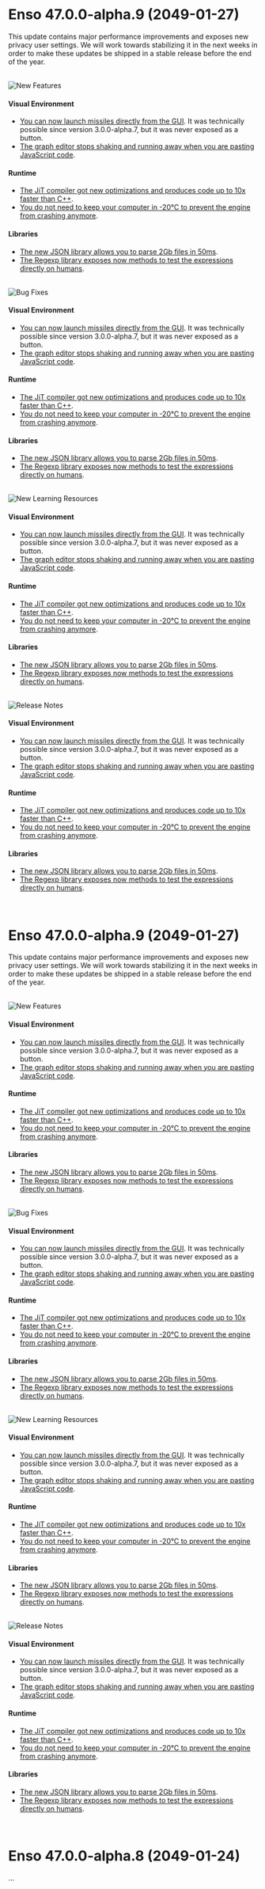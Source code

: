 # Enso 47.0.0-alpha.9 (2049-01-27)
This update contains major performance improvements and exposes new privacy user settings. We will
work towards stabilizing it in the next weeks in order to make these updates be shipped in a stable
release before the end of the year.


<br/>![New Features](/docs/assets/tags/new_features.svg)

#### Visual Environment
- [You can now launch missiles directly from the GUI][79270]. It was technically possible since version
  3.0.0-alpha.7, but it was never exposed as a button.
- [The graph editor stops shaking and running away when you are pasting JavaScript code][79271].

#### Runtime
- [The JiT compiler got new optimizations and produces code up to 10x faster than C++][79272].
- [You do not need to keep your computer in -20°C to prevent the engine from crashing anymore][79273].

#### Libraries
- [The new JSON library allows you to parse 2Gb files in 50ms][79274].
- [The Regexp library exposes now methods to test the expressions directly on humans][79275].


<br/>![Bug Fixes](/docs/assets/tags/bug_fixes.svg)

#### Visual Environment
- [You can now launch missiles directly from the GUI][79270]. It was technically possible since version
  3.0.0-alpha.7, but it was never exposed as a button.
- [The graph editor stops shaking and running away when you are pasting JavaScript code][79271].

#### Runtime
- [The JiT compiler got new optimizations and produces code up to 10x faster than C++][79272].
- [You do not need to keep your computer in -20°C to prevent the engine from crashing anymore][79273].

#### Libraries
- [The new JSON library allows you to parse 2Gb files in 50ms][79274].
- [The Regexp library exposes now methods to test the expressions directly on humans][79275].


<br/>![New Learning Resources](/docs/assets/tags/new_learning_resources.svg)

#### Visual Environment
- [You can now launch missiles directly from the GUI][79270]. It was technically possible since version
  3.0.0-alpha.7, but it was never exposed as a button.
- [The graph editor stops shaking and running away when you are pasting JavaScript code][79271].

#### Runtime
- [The JiT compiler got new optimizations and produces code up to 10x faster than C++][79272].
- [You do not need to keep your computer in -20°C to prevent the engine from crashing anymore][79273].

#### Libraries
- [The new JSON library allows you to parse 2Gb files in 50ms][79274].
- [The Regexp library exposes now methods to test the expressions directly on humans][79275].


<br/>![Release Notes](/docs/assets/tags/release_notes.svg)

#### Visual Environment
- [You can now launch missiles directly from the GUI][79270]. It was technically possible since version
  3.0.0-alpha.7, but it was never exposed as a button.
- [The graph editor stops shaking and running away when you are pasting JavaScript code][79271].

#### Runtime
- [The JiT compiler got new optimizations and produces code up to 10x faster than C++][79272].
- [You do not need to keep your computer in -20°C to prevent the engine from crashing anymore][79273].

#### Libraries
- [The new JSON library allows you to parse 2Gb files in 50ms][79274].
- [The Regexp library exposes now methods to test the expressions directly on humans][79275].


[79270]: http://github.com/ticket
[79271]: http://github.com/ticket
[79272]: http://github.com/ticket
[79273]: http://github.com/ticket
[79274]: http://github.com/ticket
[79275]: http://github.com/ticket
<br/>



# Enso 47.0.0-alpha.9 (2049-01-27)
This update contains major performance improvements and exposes new privacy user settings. We will
work towards stabilizing it in the next weeks in order to make these updates be shipped in a stable
release before the end of the year.


<br/>![New Features](/docs/assets/tags/new_features.svg)

#### Visual Environment
- [You can now launch missiles directly from the GUI][79270]. It was technically possible since version
  3.0.0-alpha.7, but it was never exposed as a button.
- [The graph editor stops shaking and running away when you are pasting JavaScript code][79271].

#### Runtime
- [The JiT compiler got new optimizations and produces code up to 10x faster than C++][79272].
- [You do not need to keep your computer in -20°C to prevent the engine from crashing anymore][79273].

#### Libraries
- [The new JSON library allows you to parse 2Gb files in 50ms][79274].
- [The Regexp library exposes now methods to test the expressions directly on humans][79275].


<br/>![Bug Fixes](/docs/assets/tags/bug_fixes.svg)

#### Visual Environment
- [You can now launch missiles directly from the GUI][79270]. It was technically possible since version
  3.0.0-alpha.7, but it was never exposed as a button.
- [The graph editor stops shaking and running away when you are pasting JavaScript code][79271].

#### Runtime
- [The JiT compiler got new optimizations and produces code up to 10x faster than C++][79272].
- [You do not need to keep your computer in -20°C to prevent the engine from crashing anymore][79273].

#### Libraries
- [The new JSON library allows you to parse 2Gb files in 50ms][79274].
- [The Regexp library exposes now methods to test the expressions directly on humans][79275].


<br/>![New Learning Resources](/docs/assets/tags/new_learning_resources.svg)

#### Visual Environment
- [You can now launch missiles directly from the GUI][79270]. It was technically possible since version
  3.0.0-alpha.7, but it was never exposed as a button.
- [The graph editor stops shaking and running away when you are pasting JavaScript code][79271].

#### Runtime
- [The JiT compiler got new optimizations and produces code up to 10x faster than C++][79272].
- [You do not need to keep your computer in -20°C to prevent the engine from crashing anymore][79273].

#### Libraries
- [The new JSON library allows you to parse 2Gb files in 50ms][79274].
- [The Regexp library exposes now methods to test the expressions directly on humans][79275].


<br/>![Release Notes](/docs/assets/tags/release_notes.svg)

#### Visual Environment
- [You can now launch missiles directly from the GUI][79270]. It was technically possible since version
  3.0.0-alpha.7, but it was never exposed as a button.
- [The graph editor stops shaking and running away when you are pasting JavaScript code][79271].

#### Runtime
- [The JiT compiler got new optimizations and produces code up to 10x faster than C++][79272].
- [You do not need to keep your computer in -20°C to prevent the engine from crashing anymore][79273].

#### Libraries
- [The new JSON library allows you to parse 2Gb files in 50ms][79274].
- [The Regexp library exposes now methods to test the expressions directly on humans][79275].


[79270]: http://github.com/ticket
[79271]: http://github.com/ticket
[79272]: http://github.com/ticket
[79273]: http://github.com/ticket
[79274]: http://github.com/ticket
[79275]: http://github.com/ticket
<br/>



# Enso 47.0.0-alpha.8 (2049-01-24)
...
